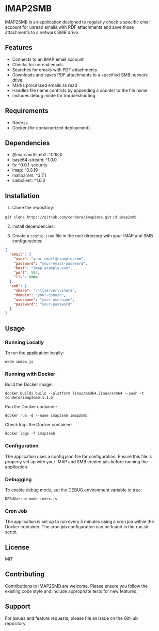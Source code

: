 # IMAP2SMB

IMAP2SMB is an application designed to regularly check a specific email account for unread emails with PDF attachments and save those attachments to a network SMB drive.

## Features

- Connects to an IMAP email account
- Checks for unread emails
- Searches for emails with PDF attachments
- Downloads and saves PDF attachments to a specified SMB network drive
- Marks processed emails as read
- Handles file name conflicts by appending a counter to the file name
- Includes debug mode for troubleshooting

## Requirements

- Node.js
- Docker (for containerized deployment)

## Dependencies

- @marsaud/smb2: ^0.18.0
- base64-stream: ^1.0.0
- fs: ^0.0.1-security
- imap: ^0.8.19
- mailparser: ^3.7.1
- smbclient: ^1.0.3

## Installation

1. Clone the repository:

`git clone https://github.com/condero/imap2smb.git`
`cd imap2smb`

2. Install dependencies:

3. Create a `config.json` file in the root directory with your IMAP and SMB configurations:

```json
{
  "email": {
    "user": "your-email@example.com",
    "password": "your-email-password",
    "host": "imap.example.com",
    "port": 993,
    "tls": true
  },
  "smb": {
    "share": "\\\\server\\share",
    "domain": "your-domain",
    "username": "your-username",
    "password": "your-password"
  }
}
```

## Usage

### Running Locally

To run the application locally:

`node index.js`

### Running with Docker

Build the Docker image:

`docker buildx build --platform linux/amd64,linux/arm64 --push -t condero/imap2smb:1.1.0 .`

Run the Docker container:

`docker run -d --name imap2smb imap2smb`

Check logs the Docker container:

`docker logs -f imap2smb`

### Configuration

The application uses a config.json file for configuration. Ensure this file is properly set up with your IMAP and SMB credentials before running the application.

### Debugging

To enable debug mode, set the DEBUG environment variable to true:

`DEBUG=true node index.js`

### Cron Job

The application is set up to run every 5 minutes using a cron job within the Docker container. The cron job configuration can be found in the run.sh script.

## License

MIT

## Contributing

Contributions to IMAP2SMB are welcome. Please ensure you follow the existing code style and include appropriate tests for new features.

## Support

For issues and feature requests, please file an issue on the GitHub repository.
